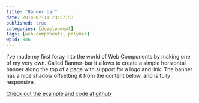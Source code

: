 ```yaml
---
title: "Banner bar"
date: 2014-07-11 23:57:53
published: true
categories: [development]
tags: [web-components, polymer]
wpid: 886
---
```


I've made my first foray into the world of Web Components by making one of my very own. Called Banner-bar it allows to create a simple horizontal banner along the top of a page with support for a logo and link. The banner has a nice shadow offsetting it from the content below, and is fully responsive.

[Check out the example and code at github](https://lucyllewy.github.io/banner-bar/)